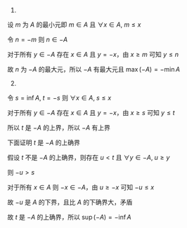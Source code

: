 1.

设 $m$ 为 $A$ 的最小元即 $m \in A$ 且 $\forall x \in A, \; m\leq x$

令 $n=-m$ 则 $n \in -A$

对于所有 $y\in -A$ 存在 $x \in A$ 且 $y=-x$，由 $x\geq m$ 可知 $y \leq n$

故 $n$ 为 $-A$ 的最大元，所以 $-A$ 有最大元且 $\max (-A)=-\min A$

2.

令 $s=\inf A, \; t=-s$ 则 $\forall x \in A, \; s\leq x$ 

对于所有 $y\in -A$ 存在 $x \in A$ 且 $y=-x$，由 $x\geq s$ 可知 $y \leq t$

所以 $t$ 是 $-A$ 的上界，所以 $-A$ 有上界

下面证明 $t$ 是 $-A$ 的上确界

假设 $t$ 不是 $-A$ 的上确界，则存在 $u < t$ 且 $\forall y \in -A,\; u\geq y$ 

则 $-u>s$ 

对于所有 $x \in A$ 则 $-x \in -A$，由 $u\geq-x$ 可知 $-u\leq x$

故 $-u$ 是 $A$ 的下界，且比 $A$ 的下确界大，矛盾

故 $t$ 是 $-A$ 的上确界，所以 $\sup(-A) = - \inf A$